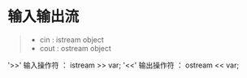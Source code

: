 # 输入输出流

> * cin  : istream object
> * cout : ostream object

'>>' 输入操作符 ： istream >> var;
'<<' 输出操作符 ： ostream << var;

